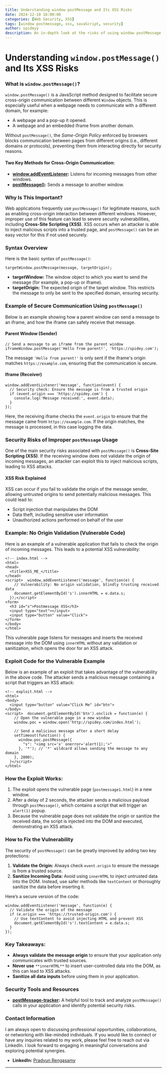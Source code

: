 ```yaml
---
title: Understanding window postMessage and Its XSS Risks
date: 2024-12-10 16:00:00 
categories: [Web Security, XSS]
tags: [window postmessage, xss, savaScript, security]
author: spideyy
description: An in-depth look at the risks of using window postMessage and how improper use can lead to XSS vulnerabilities.
---
```


# Understanding `window.postMessage()` and Its XSS Risks

### What is `window.postMessage()`?

`window.postMessage()` is a JavaScript method designed to facilitate secure cross-origin communication between different `Window` objects. This is especially useful when a webpage needs to communicate with a different domain, for example:

- A webpage and a pop-up it opened.
- A webpage and an embedded iframe from another domain.

Without `postMessage()`, the _Same-Origin Policy_ enforced by browsers blocks communication between pages from different origins (i.e., different domains or protocols), preventing them from interacting directly for security reasons.

#### Two Key Methods for Cross-Origin Communication:

- [**window.addEventListener**](https://developer.mozilla.org/en-US/docs/Web/API/Window/postMessage)**:** Listens for incoming messages from other windows.
- [**postMessage()**](https://developer.mozilla.org/en-US/docs/Web/API/Window/postMessage)**:** Sends a message to another window.

### Why Is This Important?

Web applications frequently use `postMessage()` for legitimate reasons, such as enabling cross-origin interaction between different windows. However, improper use of this feature can lead to severe security vulnerabilities, including **Cross-Site Scripting (XSS)**. XSS occurs when an attacker is able to inject malicious scripts into a trusted page, and `postMessage()` can be an easy vector for this if not used securely.

### Syntax Overview

Here is the basic syntax of `postMessage()`:

```
targetWindow.postMessage(message, targetOrigin);
```

- **targetWindow:** The window object to which you want to send the message (for example, a pop-up or iframe).
- **targetOrigin:** The expected origin of the target window. This restricts the message to only be sent to the specified domain, ensuring security.

### Example of Secure Communication Using `postMessage()`

Below is an example showing how a parent window can send a message to an iframe, and how the iframe can safely receive that message.

#### Parent Window (Sender)

```
// Send a message to an iframe from the parent window  
iframeWindow.postMessage('Hello from parent!', 'https://spidey.com');
```

The message `'Hello from parent!'` is only sent if the iframe's origin matches `https://example.com`, ensuring that the communication is secure.

#### Iframe (Receiver)

```
window.addEventListener('message', function(event) {  
  // Security check: Ensure the message is from a trusted origin  
  if (event.origin === 'https://spidey.com') {  
    console.log('Message received:', event.data);  
  }  
});
```

Here, the receiving iframe checks the `event.origin` to ensure that the message came from `https://example.com`. If the origin matches, the message is processed, in this case logging the data.

### Security Risks of Improper `postMessage` Usage

One of the main security risks associated with `postMessage()` is **Cross-Site Scripting (XSS)**. If the receiving window does not validate the origin of incoming messages, an attacker can exploit this to inject malicious scripts, leading to XSS attacks.

#### XSS Risk Explained

XSS can occur if you fail to validate the origin of the message sender, allowing untrusted origins to send potentially malicious messages. This could lead to:

- Script injection that manipulates the DOM
- Data theft, including sensitive user information
- Unauthorized actions performed on behalf of the user

### Example: No Origin Validation (Vulnerable Code)

Here is an example of a vulnerable application that fails to check the origin of incoming messages. This leads to a potential XSS vulnerability:

```
<!-- index.html -->  
<html>  
<head>  
  <title>XSS_ME_</title>  
</head>  
<script>  window.addEventListener('message', function(e) {  
    // Vulnerability: No origin validation, blindly trusting received data  
    document.getElementById('s').innerHTML = e.data.s;  
  });</script>  
<form>  
  <h3 id="s">Postmessage XSS</h3>             
  <input type="text"></input>                              
  <input type="button" value="Click">  
</form>  
</body>  
</html>
```
This vulnerable page listens for messages and inserts the received message into the DOM using `innerHTML` without any validation or sanitization, which opens the door for an XSS attack.

### Exploit Code for the Vulnerable Example

Below is an example of an exploit that takes advantage of the vulnerability in the above code. The attacker sends a malicious message containing a script that triggers an XSS attack:

```
<!-- exploit.html -->  
<html>  
<body>  
  <input type="button" value="Click Me" id="btn">  
</body>  
<script>  document.getElementById('btn').onclick = function(e) {    
    // Open the vulnerable page in a new window  
    window.poc = window.open('http://spidey.com/index.html');  
      
    // Send a malicious message after a short delay  
    setTimeout(function() {         
      window.poc.postMessage({  
        "s": "<img src='x' onerror='alert(1);'>"  
      }, '*'); // '*' wildcard allows sending the message to any domain  
    }, 2000);  
  }</script>  
</html>
```
### How the Exploit Works:

1. The exploit opens the vulnerable page (`postmessage1.html`) in a new window.
2. After a delay of 2 seconds, the attacker sends a malicious payload through `postMessage()`, which contains a script that will trigger an `alert(1)` popup.
3. Because the vulnerable page does not validate the origin or sanitize the received data, the script is injected into the DOM and executed, demonstrating an XSS attack.

### How to Fix the Vulnerability

The security of `postMessage()` can be greatly improved by adding two key protections:

1. **Validate the Origin:** Always check `event.origin` to ensure the message is from a trusted source.
2. **Sanitize Incoming Data:** Avoid using `innerHTML` to inject untrusted data into the DOM. Instead, use safer methods like `textContent` or thoroughly sanitize the data before inserting it.

Here’s a secure version of the code:

```
window.addEventListener('message', function(e) {  
  // Validate the origin of the message  
  if (e.origin === 'https://trusted-origin.com') {  
    // Use textContent to avoid injecting HTML and prevent XSS  
    document.getElementById('s').textContent = e.data.s;  
  }  
});
```

### Key Takeaways:

- **Always validate the message origin** to ensure that your application only communicates with trusted sources.
- **Never use** `**innerHTML**` to insert user-controlled data into the DOM, as this can lead to XSS attacks.
- **Sanitize all data inputs** before using them in your application.

### Security Tools and Resources

- [**postMessage-tracker**](https://github.com/fransr/postMessage-tracker)**:** A helpful tool to track and analyze `postMessage()` calls in your application and identify potential security risks.

### Contact Information

I am always open to discussing professional opportunities, collaborations, or networking with like-minded individuals. If you would like to connect or have any inquiries related to my work, please feel free to reach out via LinkedIn. I look forward to engaging in meaningful conversations and exploring potential synergies.

- **LinkedIn:** [Pradyun Rengasamy](https://www.linkedin.com/in/pradyun-rengasamy)


---
